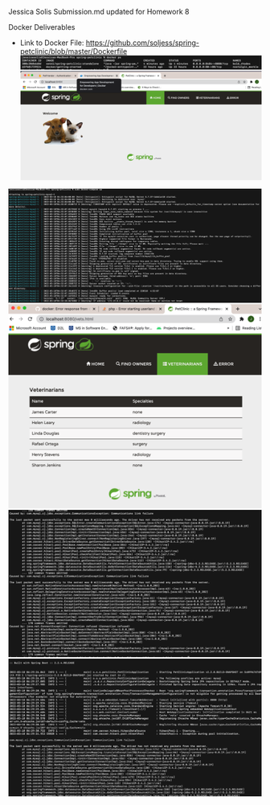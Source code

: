 Jessica Solis Submission.md updated for Homework 8

Docker Deliverables 

- Link to Docker File: https://github.com/soljess/spring-petclinic/blob/master/Dockerfile
![Screen Capture #1](figures/Screenshot1HW8.png)
![Screen Capture #2](figures/Screenshot2HW8.png)

![Screen Capture #3](figures/Screenshot3HW8-dockercomposeup.png)
![Screen Capture #3](figures/Screenshot4VetPage.png)
![Screen Capture #3](figures/Screenshot5HW8Stacktrace.png)
![Screen Capture #3](figures/Screenshot5HW8Stacktrace2.png)








<!-- Screenshot links

Screenshot 1 
![Screen Capture #1](figures/Screenshot1.png)

Screenshot 2
![Screen Capture #1](figures/Screenshot2.png)

Screenshot 3
![Screen Capture #1](figures/Screenshot3.png)

Screenshot 4 
![Screen Capture #1](figures/Screenshot4.png)

Screenshot 5
![Screen Capture #1](figures/Screenshot5.png)

Screenshot 6
![Screen Capture #1](figures/Screenshot6.png)

Screenshot 7
![Screen Capture #1](figures/Screenshot7.png)

Screenshot 8
![Screen Capture #1](figures/Screenshot8.png)

Screenshot 9
![Screen Capture #1](figures/Screenshot9.png)
 -->
